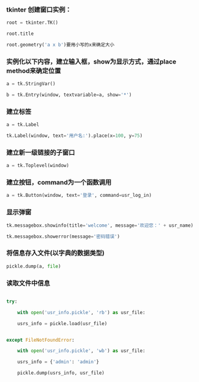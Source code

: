 ### tkinter 创建窗口实例：
```py
root = tkinter.TK()

root.title

root.geometry('a x b')要用小写的x来确定大小
```



### 实例化以下内容，建立输入框，show为显示方式，通过place method来确定位置
```py
a = tk.StringVar()

b = tk.Entry(window, textvariable=a, show='*')
```


### 建立标签
```py
a = tk.Label 

tk.Label(window, text='用户名:').place(x=100, y=75)
```


### 建立新一级链接的子窗口
```py
a = tk.Toplevel(window)
```


### 建立按钮，command为一个函数调用
```py
a = tk.Button(window, text='登录', command=usr_log_in)
```


### 显示弹窗
```py
tk.messagebox.showinfo(title='welcome', message='欢迎您：' + usr_name)

tk.messagebox.showerror(message='密码错误')
```


### 将信息存入文件(以字典的数据类型)
```py
pickle.dump(a, file)
```


### 读取文件中信息
```py

try:

    with open('usr_info.pickle', 'rb') as usr_file:

    usrs_info = pickle.load(usr_file)


except FileNotFoundError:

    with open('usr_info.pickle', 'wb') as usr_file:

    usrs_info = {'admin': 'admin'}

    pickle.dump(usrs_info, usr_file)
```       
            
       
